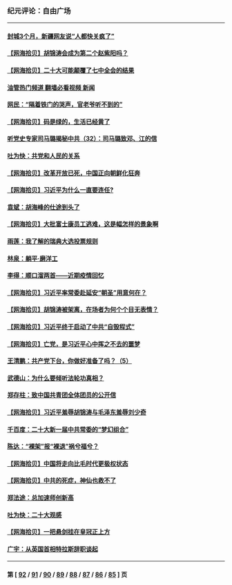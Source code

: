 ### 纪元评论：自由广场
---
#### [封城3个月，新疆网友说“人都快关疯了”](../../pages/nsc993/n13863152.md?11110330) 
#### [【网海拾贝】胡锦涛会成为第二个赵紫阳吗？](../../pages/nsc993/n13861625.md?11110330) 
#### [【网海拾贝】二十大可能颠覆了七中全会的结果](../../pages/nsc993/n13861040.md?11110330) 
#### [油管热门频道 翻墙必看视频 新闻](ok?11110330)
#### [网民：“隔着铁门的哭声，官老爷听不到的”](../../pages/nsc993/n13860900.md?11110330) 
#### [【网海拾贝】码是绿的，生活已经黄了](../../pages/nsc993/n13860405.md?11110330) 
#### [听党史专家司马璐揭秘中共（32）：司马璐致邓、江的信](../../pages/nsc993/n13860416.md?11110330) 
#### [吐为快：共党和人民的关系](../../pages/nsc993/n13859896.md?11110330) 
#### [【网海拾贝】改革开放已死，中国正向朝鲜化狂奔](../../pages/nsc993/n13859889.md?11110330) 
#### [【网海拾贝】习近平为什么一直要连任?](../../pages/nsc993/n13858968.md?11110330) 
#### [袁斌：胡海峰的仕途到头了](../../pages/nsc993/n13857453.md?11110330) 
#### [【网海拾贝】大批富士康员工逃难，这是幅怎样的景象啊](../../pages/nsc993/n13856937.md?11110330) 
#### [雨莲：我了解的瑞典大选投票规则](../../pages/nsc993/n13856085.md?11110330) 
#### [林泉：躺平·磨洋工](../../pages/nsc993/n13856111.md?11110330) 
#### [李得：顺口溜两首——近期疫情回忆](../../pages/nsc993/n13856105.md?11110330) 
#### [【网海拾贝】习近平率常委赴延安“朝圣”用意何在？](../../pages/nsc993/n13855969.md?11110330) 
#### [【网海拾贝】胡锦涛被架离，在场者为何个个目无表情？](../../pages/nsc993/n13855661.md?11110330) 
#### [【网海拾贝】习近平终于启动了中共“自毁程式”](../../pages/nsc993/n13855241.md?11110330) 
#### [【网海拾贝】亡党，是习近平心中挥之不去的噩梦](../../pages/nsc993/n13854204.md?11110330) 
#### [王清鹏：共产党下台，你做好准备了吗？（5）](../../pages/nsc993/n13853768.md?11110330) 
#### [武德山：为什么要倾听法轮功真相？](../../pages/nsc993/n13853119.md?11110330) 
#### [郑存柱：致中国共青团全体团员的公开信](../../pages/nsc993/n13852864.md?11110330) 
#### [【网海拾贝】习近平羞辱胡锦涛与毛泽东羞辱刘少奇](../../pages/nsc993/n13852778.md?11110330) 
#### [千百度：二十大新一届中共常委的“梦幻组合”](../../pages/nsc993/n13852328.md?11110330) 
#### [陈达：“裸架”报“裸退”祸兮福兮？](../../pages/nsc993/n13852366.md?11110330) 
#### [【网海拾贝】中国将走向比毛时代更极权状态](../../pages/nsc993/n13851715.md?11110330) 
#### [【网海拾贝】中共的死症，神仙也救不了](../../pages/nsc993/n13851413.md?11110330) 
#### [郑法途：总加速师创新高](../../pages/nsc993/n13851576.md?11110330) 
#### [吐为快：二十大观感](../../pages/nsc993/n13851456.md?11110330) 
#### [【网海拾贝】一把悬剑挂在皇冠正上方](../../pages/nsc993/n13851183.md?11110330) 
#### [广宇：从英国首相特拉斯辞职谈起](../../pages/nsc993/n13850804.md?11110330) 

---
#### 第 [ [92](./92.md?11110330) / [91](./91.md?11110330) / [90](./90.md?11110330) / [89](./89.md?11110330) / [88](./88.md?11110330) / [87](./87.md?11110330) / [86](./86.md?11110330) / [85](./85.md?11110330) ] 页
